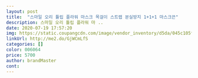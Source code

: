 ```yaml
---
layout: post 
title:  "스마일 오리 튤립 플라워 마스크 목걸이 스트랩 분실방지 1+1+1 마스크끈" 
description: 스마일 오리 튤립 플라워 마 ..
date: 2020-07-19 17:57:20 
img: https://static.coupangcdn.com/image/vendor_inventory/d5da/045c105f0b2472b01e64690e5ef197ca4bab4426856c6d5c7b5b5bf687e3.jpg 
linkUrl: http://me2.do/GjWCmLfS 
categories: [] 
color: 006064 
price: 5700 
author: brandMaster 
cont:  
---
```

 